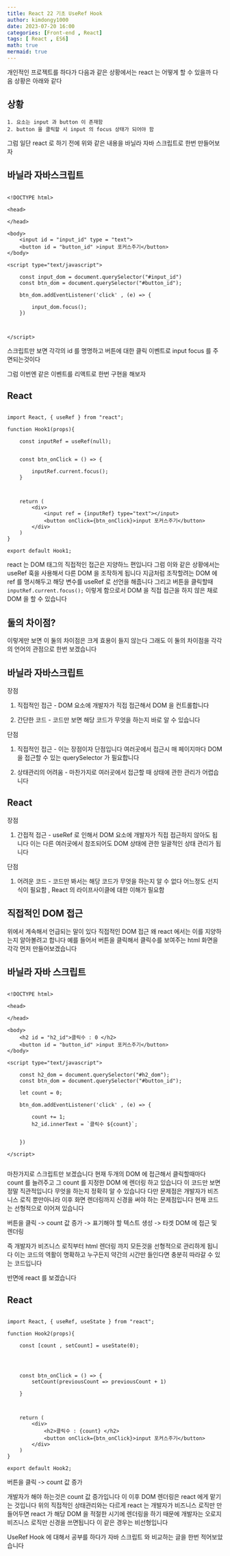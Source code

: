 ```yaml
---
title: React 22 기초 UseRef Hook
author: kimdongy1000
date: 2023-07-20 16:00
categories: [Front-end , React]
tags: [ React , ES6]
math: true
mermaid: true
---
```


개인적인 프로젝트를 하다가 다음과 같은 상황에서는 react 는 어떻게 할 수 있을까 다음 상황은 아래와 같다

## 상황
```
1. 요소는 input 과 button 이 존재함
2. button 을 클릭할 시 input 의 focus 상태가 되어야 함

```

그럼 일단 react 로 하기 전에 위와 같은 내용을 바닐라 자바 스크립트로 한번 만들어보자


## 바닐라 자바스크립트
```

<!DOCTYPE html>

<head>

</head>

<body>
    <input id = "input_id" type = "text">
    <button id = "button_id" >input 포커스주기</button>
</body>

<script type="text/javascript">

    const input_dom = document.querySelector("#input_id")
    const btn_dom = document.querySelector("#button_id");

    btn_dom.addEventListener('click' , (e) => {
       
        input_dom.focus();
    })

   

</script>

```
스크립트만 보면 각각의 id 를 명명하고 버튼에 대한 클릭 이벤트로 input focus 를 주면되는것이다 

그럼 이번엔 같은 이벤트를 리액트로 한번 구현을 해보자

## React
```

import React, { useRef } from "react";

function Hook1(props){

    const inputRef = useRef(null);


    const btn_onClick = () => {

        inputRef.current.focus();
    }



    return (
        <div>
            <input ref = {inputRef} type="text"></input>
            <button onClick={btn_onClick}>input 포커스주기</button>
        </div>
    )
}

export default Hook1;

```

react 는 DOM 태그의 직접적인 접근은 지양하느 편입니다 그럼 이와 같은 상황에서는 useRef 훅을 사용해서 다른 DOM 을 조작하게 됩니다 지금처럼 조작할려는 DOM 에 ref 를 명시해두고 해당 변수를 useRef 로 선언을 해줍니다 그리고 버튼을 클릭할때 `inputRef.current.focus();` 이렇게 함으로서 DOM 을 직접 접근을 하지 않은 채로 DOM 을 할 수 있습니다 

## 둘의 차이점?
이렇게만 보면 이 둘의 차이점은 크게 효용이 들지 않는다 그래도 이 둘의 차이점을 각각의 언어의 관점으로 한번 보겠습니다 


## 바닐라 자바스크립트

장점
1.  직접적인 접근 - DOM 요소에 개발자가 직접 접근해서 DOM 을 컨트롤합니다

2.  간단한 코드 - 코드만 보면 해당 코드가 무엇을 하는지 바로 알 수 있습니다

단점
1.  직접적인 접근 - 이는 장점이자 단점입니다 여러곳에서 접근시 매 페이지마다 DOM 을 접근할 수 있는 querySelector 가 필요합니다

2.  상태관리의 어려움 - 마찬가지로 여러곳에서 접근할 때 상태에 관한 관리가 어렵습니다


## React

장점
1. 간접적 접근 - useRef 로 인해서 DOM 요소에 개발자가 직접 접근하지 않아도 됩니다 이는 다른 여러곳에서 참조되어도 DOM 상태에 관한 일괄적인 상태 관리가 됩니다

단점
1. 어려운 코드 - 코드만 봐서는 해당 코드가 무엇을 하는지 알 수 없다 어느정도 선지식이 필요함 , React 의 라이프사이클에 대한 이해가 필요함


## 직접적인 DOM 접근
위에서 계속해서 언급되는 말이 있다 직접적인 DOM 접근 왜 react 에서는 이를 지양하는지 알아볼려고 합니다 
예를 들어서 버튼을 클릭해서 클릭수를 보여주는 html 화면을 각각 먼저 만들어보겠습니다

## 바닐라 자바 스크립트
```

<!DOCTYPE html>

<head>

</head>

<body>
    <h2 id = "h2_id">클릭수 : 0 </h2>
    <button id = "button_id" >input 포커스주기</button>
</body>

<script type="text/javascript">

    const h2_dom = document.querySelector("#h2_dom");
    const btn_dom = document.querySelector("#button_id");

    let count = 0;
   
    btn_dom.addEventListener('click' , (e) => {
       
        count += 1;
        h2_id.innerText = `클릭수 ${count}`;

       
    })

</script>


```
마찬가지로 스크립트만 보겠습니다 현재 두개의 DOM 에 접근해서 클릭할때마다 count 를 늘려주고 그 count 를 지정한 DOM 에 렌더링 하고 있습니다 이 코드만 보면 정말 직관적입니다 무엇을 하는지 정확히 알 수 있습니다 다만 문제점은 개발자가 비즈니스 로직 뿐만아니라 이후 화면 렌더링까지 신경을 써야 하는 문제점입니다 현재 코드는 선형적으로 이어져 있습니다

버튼을 클릭 -> count 값 증가 ->  표기해야 할 텍스트 생성 -> 타겟 DOM 에 접근 및  렌더링 

즉 개발자가 비즈니스 로직부터 html 렌더링 까지 모든것을 선형적으로 관리하게 됩니다 이는 코드의 역활이 명확하고 누구든지 약간의 시간만 들인다면 충분히 따라갈 수 있는 코드입니다 

반면에 react 를 보겠습니다

## React
```

import React, { useRef, useState } from "react";

function Hook2(props){

    const [count , setCount] = useState(0);

   


    const btn_onClick = () => {
        setCount(previousCount => previousCount + 1)

    }



    return (
        <div>
            <h2>클릭수 : {count} </h2>
            <button onClick={btn_onClick}>input 포커스주기</button>
        </div>
    )
}

export default Hook2;

```
버튼을 클릭 -> count 값 증가 

개발자가 해야 하는것은 count 값 증가입니다 이 이후 DOM 렌더링은 react 에게 맡기는 것입니다 위의 직접적인 상태관리와는 다르게 react 는 개발자가 비즈니스 로직만 만들어두면 react 가 해당 DOM 을 적절한 시기에 렌더링을 하기 때문에 개발자는 오로지 비즈니스 로직만 신경을 쓰면됩니다 이 같은 경우는 비선형입니다 

UseRef Hook 에 대해서 공부를 하다가 자바 스크립트 와 비교하는 글을 한번 적어보았습니다 